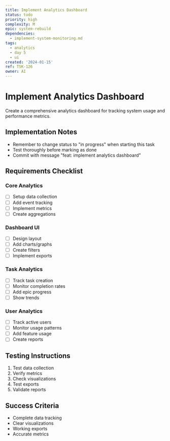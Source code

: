 ```yaml
---
title: Implement Analytics Dashboard
status: todo
priority: high
complexity: M
epic: system-rebuild
dependencies:
  - implement-system-monitoring.md
tags:
  - analytics
  - day 5
  - ui
created: '2024-01-15'
ref: TSK-126
owner: AI
---
```


# Implement Analytics Dashboard

Create a comprehensive analytics dashboard for tracking system usage and performance metrics.

## Implementation Notes
- Remember to change status to "in progress" when starting this task
- Test thoroughly before marking as done
- Commit with message "feat: implement analytics dashboard"

## Requirements Checklist

### Core Analytics
- [ ] Setup data collection
- [ ] Add event tracking
- [ ] Implement metrics
- [ ] Create aggregations

### Dashboard UI
- [ ] Design layout
- [ ] Add charts/graphs
- [ ] Create filters
- [ ] Implement exports

### Task Analytics
- [ ] Track task creation
- [ ] Monitor completion rates
- [ ] Add epic progress
- [ ] Show trends

### User Analytics
- [ ] Track active users
- [ ] Monitor usage patterns
- [ ] Add feature usage
- [ ] Create reports

## Testing Instructions
1. Test data collection
2. Verify metrics
3. Check visualizations
4. Test exports
5. Validate reports

## Success Criteria
- Complete data tracking
- Clear visualizations
- Working exports
- Accurate metrics 
